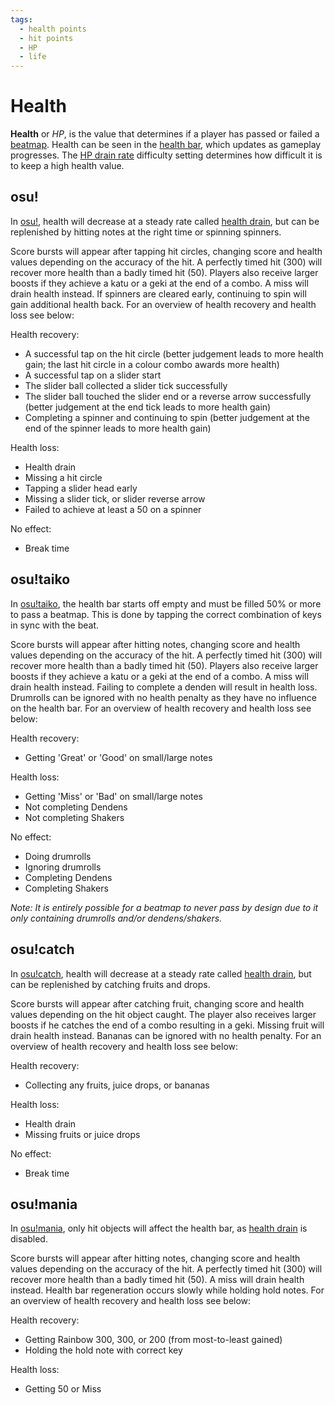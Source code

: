 ```yaml
---
tags:
  - health points
  - hit points
  - HP
  - life
---
```


# Health

**Health** or *HP*, is the value that determines if a player has passed or failed a [beatmap](/wiki/Beatmap). Health can be seen in the [health bar](/wiki/Glossary/Health_bar), which updates as gameplay progresses. The [HP drain rate](/wiki/Beatmapping/HP_drain_rate) difficulty setting determines how difficult it is to keep a high health value.

## osu!

In [osu!](/wiki/Game_mode/osu!), health will decrease at a steady rate called [health drain](/wiki/Beatmapping/Health_drain), but can be replenished by hitting notes at the right time or spinning spinners.

Score bursts will appear after tapping hit circles, changing score and health values depending on the accuracy of the hit. A perfectly timed hit (300) will recover more health than a badly timed hit (50). Players also receive larger boosts if they achieve a katu or a geki at the end of a combo. A miss will drain health instead. If spinners are cleared early, continuing to spin will gain additional health back. For an overview of health recovery and health loss see below:

Health recovery:

- A successful tap on the hit circle (better judgement leads to more health gain; the last hit circle in a colour combo awards more health)
- A successful tap on a slider start
- The slider ball collected a slider tick successfully
- The slider ball touched the slider end or a reverse arrow successfully (better judgement at the end tick leads to more health gain)
- Completing a spinner and continuing to spin (better judgement at the end of the spinner leads to more health gain)

Health loss:

- Health drain
- Missing a hit circle
- Tapping a slider head early
- Missing a slider tick, or slider reverse arrow
- Failed to achieve at least a 50 on a spinner

No effect:

- Break time

## osu!taiko

In [osu!taiko](/wiki/Game_mode/osu!taiko), the health bar starts off empty and must be filled 50% or more to pass a beatmap. This is done by tapping the correct combination of keys in sync with the beat.

Score bursts will appear after hitting notes, changing score and health values depending on the accuracy of the hit. A perfectly timed hit (300) will recover more health than a badly timed hit (50). Players also receive larger boosts if they achieve a katu or a geki at the end of a combo. A miss will drain health instead. Failing to complete a denden will result in health loss. Drumrolls can be ignored with no health penalty as they have no influence on the health bar. For an overview of health recovery and health loss see below:

Health recovery:

- Getting 'Great' or 'Good' on small/large notes

Health loss:

- Getting 'Miss' or 'Bad' on small/large notes
- Not completing Dendens
- Not completing Shakers

No effect:

- Doing drumrolls
- Ignoring drumrolls
- Completing Dendens
- Completing Shakers

*Note: It is entirely possible for a beatmap to never pass by design due to it only containing drumrolls and/or dendens/shakers.*

## osu!catch

In [osu!catch](/wiki/Game_mode/osu!catch), health will decrease at a steady rate called [health drain](/wiki/Beatmapping/Health_drain), but can be replenished by catching fruits and drops.

Score bursts will appear after catching fruit, changing score and health values depending on the hit object caught. The player also receives larger boosts if he catches the end of a combo resulting in a geki. Missing fruit will drain health instead. Bananas can be ignored with no health penalty. For an overview of health recovery and health loss see below:

Health recovery:

- Collecting any fruits, juice drops, or bananas

Health loss:

- Health drain
- Missing fruits or juice drops

No effect:

- Break time

## osu!mania

In [osu!mania](/wiki/Game_mode/osu!mania), only hit objects will affect the health bar, as [health drain](/wiki/Beatmapping/Health_drain) is disabled.

Score bursts will appear after hitting notes, changing score and health values depending on the accuracy of the hit. A perfectly timed hit (300) will recover more health than a badly timed hit (50). A miss will drain health instead. Health bar regeneration occurs slowly while holding hold notes. For an overview of health recovery and health loss see below:

Health recovery:

- Getting Rainbow 300, 300, or 200 (from most-to-least gained)
- Holding the hold note with correct key

Health loss:

- Getting 50 or Miss

<!--TODO: Insert links-->
